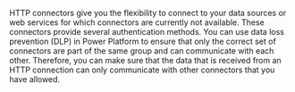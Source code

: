 HTTP connectors give you the flexibility to connect to your data sources or web services for which connectors are currently not available. These connectors provide several authentication methods. You can use data loss prevention (DLP) in Power Platform to ensure that only the correct set of connectors are part of the same group and can communicate with each other. Therefore, you can make sure that the data that is received from an HTTP connection can only communicate with other connectors that you have allowed.
